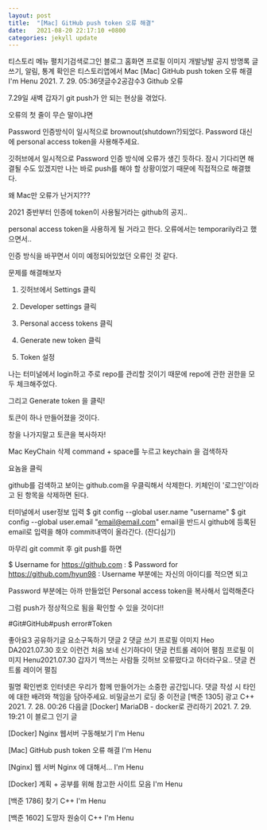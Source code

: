 ```yaml
---
layout: post
title:  "[Mac] GitHub push token 오류 해결"
date:   2021-08-20 22:17:10 +0800
categories: jekyll update
---
```

티스토리 메뉴 펼치기검색로그인
블로그 홈화면
프로필 이미지
개발냥발
공지
방명록
글쓰기, 알림, 통계 확인은 티스토리앱에서
Mac
[Mac] GitHub push token 오류 해결
I'm Henu
2021. 7. 29. 05:36댓글수2공감수3
Github 오류

 

7.29일 새벽 갑자기 git push가 안 되는 현상을 겪었다.

오류의 첫 줄이 무슨 말이냐면

Password 인증방식이 일시적으로 brownout(shutdown?)되었다. Password 대신에 personal access token을 사용해주세요.

 

깃허브에서 일시적으로 Password 인증 방식에 오류가 생긴 듯하다. 잠시 기다리면 해결될 수도 있겠지만 나는 바로 push를 해야 할 상황이었기 때문에 직접적으로 해결했다.

 

왜 Mac만 오류가 난거지???

 

 


 

2021 중반부터 인증에 token이 사용될거라는 github의 공지..

personal access token을 사용하게 될 거라고 한다. 오류에서는 temporarily라고 했으면서..

인증 방식을 바꾸면서 이미 예정되어있었던 오류인 것 같다.

 

문제를 해결해보자
 

1. 깃허브에서 Settings 클릭

 

 

2.  Developer settings 클릭

 

 

3. Personal access tokens 클릭
 


 

 

4. Generate new token 클릭

 
 

5. Token 설정
 




 

나는 터미널에서 login하고 주로 repo를 관리할 것이기 때문에 repo에 관한 권한을 모두 체크해주었다.

그리고 Generate token  을 클릭!

 

토큰이 하나 만들어졌을 것이다.

창을 나가지말고 토큰을 복사하자!

 

 

Mac KeyChain 삭제
command + space를 누르고 keychain 을 검색하자


요놈을 클릭

 


 

github를 검색하고 보이는 github.com을 우클릭해서 삭제한다. 키체인이 '로그인'이라고 된 항목을 삭제하면 된다.

 

 

터미널에서 user정보 입력
$ git config --global user.name "username"
$ git config --global user.email "email@email.com"
email을 반드시 github에 등록된 email로 입력을 해야 commit내역이 올라간다. (잔디심기)

 

 

마무리
git commit 후 git push를 하면 

$ Username for https://github.com : 
$ Password for https://github.com/hyun98 :
Username 부분에는 자신의 아이디를 적으면 되고

Password 부분에는 아까 만들었던 Personal access token을 복사해서 입력해준다

 

그럼 push가 정상적으로 됨을 확인할 수 있을 것이다!!

#Git#GitHub#push error#Token

좋아요3
공유하기글 요소구독하기
댓글 2
댓글 쓰기
프로필 이미지
Heo DA2021.07.30
호오 이런건 처음 보네 신기하다이
댓글 컨트롤 레이어 펼침
프로필 이미지
Henu2021.07.30
갑자기 맥쓰는 사람들 깃허브 오류떴다고 하더라구요..
댓글 컨트롤 레이어 펼침

필명
확인번호
인터넷은 우리가 함께 만들어가는 소중한 공간입니다. 댓글 작성 시 타인에 대한 배려와 책임을 담아주세요.
비밀글쓰기
로딩 중
이전글
[백준 1305] 광고 C++
2021. 7. 28. 00:26
다음글
[Docker] MariaDB - docker로 관리하기
2021. 7. 29. 19:21
이 블로그 인기 글

[Docker] Nginx 웹서버 구동해보기
I'm Henu

[Mac] GitHub push token 오류 해결
I'm Henu

[Nginx] 웹 서버 Nginx 에 대해서...
I'm Henu

[Docker] 계획 + 공부를 위해 참고한 사이트 모음
I'm Henu

[백준 1786] 찾기 C++
I'm Henu

[백준 1602] 도망자 원숭이 C++
I'm Henu